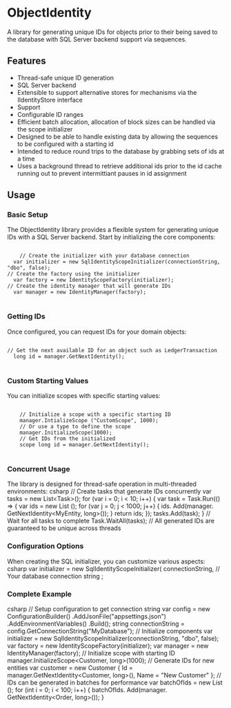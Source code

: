 # ObjectIdentity

A library for generating unique IDs for objects prior to their being saved to the database with SQL Server backend support via sequences.

## Features

- Thread-safe unique ID generation
- SQL Server backend
- Extensible to support alternative stores for mechanisms via the IIdentityStore interface
- Support 
- Configurable ID ranges
- Efficient batch allocation, allocation of block sizes can be handled via the scope initializer
- Designed to be able to handle existing data by allowing the sequences to be configured with a starting id
- Intended to reduce round trips to the database by grabbing sets of ids at a time 
- Uses a background thread to retrieve additional ids prior to the id cache running out to prevent intermittiant pauses in id assignment

## Usage


### Basic Setup

The ObjectIdentity library provides a flexible system for generating unique IDs with a SQL Server backend. Start by initializing the core components:

<pre><code class='language-cs'>
    // Create the initializer with your database connection 
  var initializer = new SqlIdentityScopeInitializer(connectionString, "dbo", false);
// Create the factory using the initializer 
  var factory = new IdentityScopeFactory(initializer);
// Create the identity manager that will generate IDs
  var manager = new IdentityManager(factory);
</code>
</pre>

### Getting IDs

Once configured, you can request IDs for your domain objects:

<pre><code class='language-cs'>
// Get the next available ID for an object such as LedgerTransaction
  long id = manager.GetNextIdentity<LedgerTransaction, long>();
</code>
</pre>

### Custom Starting Values

You can initialize scopes with specific starting values:

<pre><code class='language-cs'>
    // Initialize a scope with a specific starting ID
    manager.IntializeScope ("CustomScope", 1000); 
    // Or use a type to define the scope 
    manager.InitializeScope<MyEntityType, long>(1000);
    // Get IDs from the initialized 
    scope long id = manager.GetNextIdentity<MyEntityType,long>();
</code>
</pre>
### Concurrent Usage

The library is designed for thread-safe operation in multi-threaded environments:
csharp // Create tasks that generate IDs concurrently var tasks = new List<Task<List >>(); 
for (var i = 0; i < 10; i++) { var task = Task.Run(() => { var ids = new List (); for (var j = 0; j < 1000; j++) { ids. Add(manager. GetNextIdentity<MyEntity, long>()); } return ids; }); 
tasks.Add(task);
}
// Wait for all tasks to complete Task.WaitAll(tasks);
// All generated IDs are guaranteed to be unique across threads

### Configuration Options

When creating the SQL initializer, you can customize various aspects:
csharp var initializer = new SqlIdentityScopeInitializer( connectionString, // Your database connection string ;

### Complete Example

csharp // Setup configuration to get connection string var config = new ConfigurationBuilder() .AddJsonFile("appsettings.json") .AddEnvironmentVariables() .Build();
string connectionString = config.GetConnectionString("MyDatabase");
// Initialize components var initializer = new SqlIdentityScopeInitializer(connectionString, "dbo", false); var factory = new IdentityScopeFactory(initializer); var manager = new IdentityManager(factory);
// Initialize scope with starting ID manager.InitializeScope<Customer, long>(1000);
// Generate IDs for new entities var customer = new Customer { Id = manager.GetNextIdentity<Customer, long>(), Name = "New Customer" };
// IDs can be generated in batches for performance var batchOfIds = new List (); for (int i = 0; i < 100; i++) { batchOfIds. Add(manager. GetNextIdentity<Order, long>()); }
